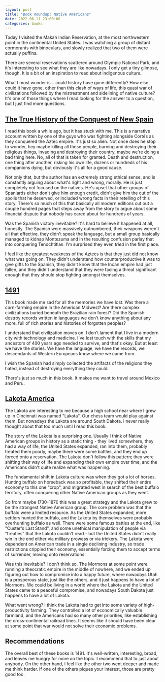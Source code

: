 ```yaml
---
layout: post
title: "Book Roundup: Native Americans"
date: 2022-06-11 23:00:00
categories: books
---
```


Today I visited the Makah Indian Reservation, at the most northwestern
point in the continental United States. I was watching a group of
distant cormorants with binoculars, and slowly realized that two of them were
actually puffins.

There are several reservations scattered around Olympic National Park,
and it's interesting to see what they are like nowadays. I only get a
tiny glimpse, though. It is a bit of an inspiration to read about
indigenous culture.

What I most wonder is... could history have gone differently? How else
could it have gone, other than this clash of ways of life, this quasi war
of civilizations followed by the mistreatment and sidelining of native
culture? It's one of those things where I read looking for the answer
to a question, but I just find more questions.

## [The True History of the Conquest of New Spain](https://en.wikipedia.org/wiki/Historia_verdadera_de_la_conquista_de_la_Nueva_Espa%C3%B1a)

I read this book a while ago, but it has stuck with me. This is a
narrative account written by one of the guys who was fighting
alongside Cortés as they conquered the Aztec empire. It's just so
alien. Not once does he stop to wonder, hey maybe killing all these
people, burning and destroying their religious things, invading and
destroying their country, maybe we're doing a bad thing here. No, all
of that is taken for granted. Death and destruction, one thing after
another, risking his own life, dozens or hundreds of his companions
dying, but obviously it's all for a good cause.

Not only that, but the author has an extremely strong ethical sense,
and is constantly arguing about what's right and wrong, morally. He is
just completely not focused on the natives. He's upset that other
groups of Spaniards either don't give him enough credit, didn't give
him the cut of the spoils that he deserved, or included wrong facts in
their retelling of this story. There's so much of this that basically
all modern editions cut out a couple hundred pages that steps away
from the story to argue about some financial dispute that nobody has
cared about for hundreds of years.

Was the Spanish victory inevitable? It's hard to believe it happened
at all, honestly. The Spanish were massively outnumbered, their
weapons weren't all that effective, they didn't
speak the language, but a small group basically managed to kidnap
Montezuma and in the resulting confusion parlay that into conquering
Tenochtitlan. I'm surprised they even *tried* in the first place.

I feel like the greatest weakness of the Aztecs is that they just did
not know what was going on. They didn't understand how
counterproductive it was to give gifts to the Spanish, they didn't
know that the Incan empire had just fallen, and they didn't understand
that they were facing a threat significant enough that they should
stop fighting amongst themselves.

## [1491](https://www.amazon.com/dp/B000JMKVE4/)

This book made me sad for all the memories we have lost. Was there a
corn-farming empire in the American Midwest? Are there complex
civilizations buried beneath the Brazilian rain forest? Did the
Spanish destroy records written in languages we don't know anything
about any more, full of rich stories and histories of forgotten
peoples?

I understand that civilization moves on. I don't lament that I live in
a modern city with technology and medicine. I've lost touch with the
skills that my ancestors of 400 years ago needed to survive, and
that's okay. But at least we have the stories. We have the language,
we have the records, we descendants of Western Europeans know where we
came from.

I wish the Spanish had simply collected the artifacts of the religions they
hated, instead of destroying everything they could.

There's just so much in this book. It makes me want to travel around
Mexico and Peru.

## [Lakota America](https://www.amazon.com/dp/B07YLQLVM2/)

The Lakota are interesting to me because a high school near where I
grew up in Cincinnati was named "Lakota". Our chess team would play
against them. But nowadays the Lakota are around South Dakota. I never
really thought about that too much until I read this book.

The story of the Lakota is a surprising one. Usually I think of Native
American groups in history as a static thing - they lived somewhere,
they had a way of life, the United States expanded, ran into them,
probably treated them poorly, maybe there were some battles, and they
end up forced onto a reservation. The Lakota don't follow this
pattern; they were shifting their way of life and expanding their own
empire over time, and the Americans didn't quite realize what was
happening.

The fundamental shift in Lakota culture was when they got a lot of
horses. Hunting buffalo on horseback was so profitable, they shifted
their entire economy to this one "crop", and migrated west in search
of the best buffalo territory, often conquering other Native American
groups as they went.

So from maybe 1730-1870 this was a great strategy and the Lakota
grew to be the strongest Native American group. The
core problem was that the buffalo were a limited resource. As the
United States expanded,
more settlers hunted the buffalo, and the Lakota by themselves were
probably overhunting buffalo as well. There were some famous battles
at the end, like "Custer's Last Stand", and some unethical
manipulation of people via "treaties" that the Lakota couldn't read -
but the United States didn't really win in the end either via military
prowess or via trickery. The Lakota were
dependent on American trade in a single declining industry, so trade
restrictions crippled their
economy, essentially forcing them to accept terms of surrender, moving
onto reservations.

Was this inevitable? I don't think so. The Mormons at some point were
running a theocratic empire in the middle of nowhere, and we ended up
figuring out how to compromise into a happy future, where nowadays
Utah is a prosperous state, just like the others, and it just happens
to have a lot of Mormons. We could be living in a world where the
Lakota and the United States came to a peaceful compromise, and
nowadays South Dakota just happens to have a lot of Lakota.

What went wrong? I think the Lakota had to get into some variety of
high-productivity farming. They controlled a lot of economically
valuable farmland, and the Americans had so many other priorities,
like establishing the cross-continental railroad lines. It seems like
it should have been clear at some point that war would not solve their
economic problems.

## Recommendations

The overall best of these books is 1491. It's well-written,
interesting, broad, and leaves me hungry for more on the topic. I
recommend that to just about anybody. On the other hand, I feel like
the other two went deeper and made me think harder. If one
of the others piques your interest, those are pretty good too.